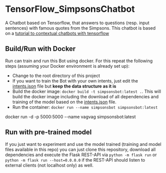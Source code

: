 # TensorFlow_SimpsonsChatbot
A Chatbot based on Tensorflow, that answers to questions (resp. input sentences) with famous quotes from the Simpsons.
This chatbot is based on a [tutorial to contextual chatbots with tensorflow](https://chatbotsmagazine.com/contextual-chat-bots-with-tensorflow-4391749d0077)

## Build/Run with Docker
Run can train and run this Bot using docker. For this repeat the following steps (assuming your Docker environment is already set up):
* Change to the root directory of this project
* If you want to train the Bot with your own intents, just edit the [intents.json](data/intents.json) file but **keep the data structure as it is**
* Build the docker image: ```docker build -t simpsonsbot:latest .```. This will build the docker image including the download of all dependencies and training of the model based on the [intents.json](data/intents.json) file.
* Run the container: ```docker run --name simpsonsbot simpsonsbot:latest```

docker run -d -p 5000:5000 --name vagvag simpsonsbot:latest

## Run with pre-trained model
If you just want to experiment and use the model trained (training and model files available in this repo) you can just clone this repository, download all dependencies and execute the Flask REST-API via ```python -m flask run``` or ```python -m flask run --host=0.0.0.0``` if the REST-API should listen to external clients (not localhost only) as well.